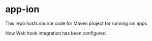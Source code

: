 # app-ion
This repo hosts source code for Maven project for running ion apps

Now Web hook integration has been configured.
